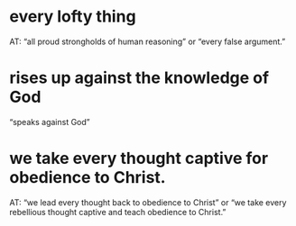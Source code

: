 #  every lofty thing 
AT: “all proud strongholds of human reasoning” or “every false argument.”
#  rises up against the knowledge of God 
“speaks against God”
#  we take every thought captive for obedience to Christ. 
AT: “we lead every thought back to obedience to Christ” or “we take every rebellious thought captive and teach obedience
to Christ.”

